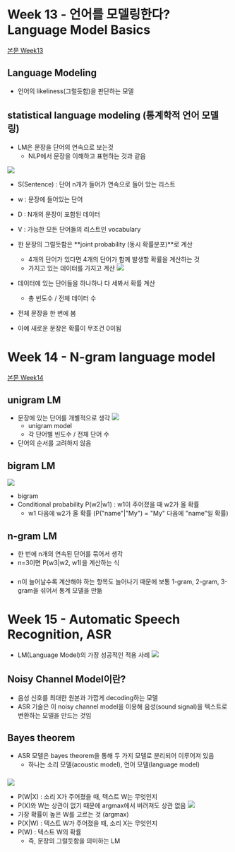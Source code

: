 # Week 13 - 언어를 모델링한다? Language Model Basics
[본문 Week13](https://jiho-ml.com/weekly-nlp-13/)

## Language Modeling
- 언어의 likeliness(그럴듯함)을 판단하는 모델

## statistical language modeling (통계학적 언어 모델링)
- LM은 문장을 단어의 연속으로 보는것
  - NLP에서 문장을 이해하고 표현하는 것과 같음

![](https://jiho-ml.com/content/images/2020/07/equation1.png)
  - S(Sentence) : 단어 n개가 들어가 연속으로 들어 았는 리스트
  - w : 문장에 들어있는 단어
  - D : N개의 문장이 포함된 데이터
  - V : 가능한 모든 단어들의 리스트인 vocabulary

- 한 문장의 그럴듯함은 **joint probability (동시 확률분포)**로 계산
  - 4개의 단어가 있다면 4개의 단어가 함께 발생할 확률을 계산하는 것
  - 가지고 있는 데이터를 가지고 계산
![](https://jiho-ml.com/content/images/2020/07/equation2.png)
- 데이터에 있는 단어들을 하나하나 다 세봐서 확률 계산
  - 총 빈도수 / 전체 데이터 수
- 전체 문장을 한 번에 봄
- 아예 새로운 문장은 확률이 무조건 0이됨

# Week 14 - N-gram language model
[본문 Week14](https://jiho-ml.com/weekly-nlp-14/)

## unigram LM
- 문장에 있는 단어를 개별적으로 생각
![](https://jiho-ml.com/content/images/2020/02/equation3.png)
  - unigram model
  - 각 단어별 빈도수 / 전체 단어 수
- 단어의 순서를 고려하지 않음

## bigram LM
![](https://jiho-ml.com/content/images/2020/02/equation4.png)
  - bigram
  - Conditional probability P(w2|w1) : w1이 주어졌을 때 w2가 올 확률
    - w1 다음에 w2가 올 확률 (P("name"|"My") = "My" 다음에 "name"일 확률)

## n-gram LM
- 한 번에 n개의 연속된 단어를 묶어서 생각
- n=3이면 P(w3|w2, w1)을 계산하는 식
###

- n이 늘어날수록 계산해야 하는 항목도 늘어나기 때문에 보통 1-gram, 2-gram, 3-gram을 섞어서 통계 모델을 만듦

# Week 15 - Automatic Speech Recognition, ASR
- LM(Language Model)의 가장 성공적인 적용 사례
![](https://jiho-ml.com/content/images/2020/02/figure2.png)

## Noisy Channel Model이란?
- 음성 신호를 최대한 원본과 가깝게 decoding하는 모델
- ASR 기술은 이 noisy channel model을 이용해 음성(sound signal)을 텍스트로 변환하는 모델을 만드는 것임

## Bayes theorem
- ASR 모델은 bayes theorem을 통해 두 가지 모델로 분리되어 이루어져 있음
  - 하나는 소리 모델(acoustic model), 언어 모델(language model)
###

![](https://jiho-ml.com/content/images/2020/02/eq1.png)
  - P(W|X) : 소리 X가 주어졌을 때, 텍스트 W는 무엇인지
  - P(X)와 W는 상관이 없기 때문에 argmax에서 버려져도 상관 없음
![](https://jiho-ml.com/content/images/2020/02/eq2.png)
  - 가장 확률이 높은 W를 고르는 것 (argmax)
  - P(X|W) : 텍스트 W가 주어졌을 때, 소리 X는 무엇인지
  - P(W) : 텍스트 W의 확률
    - 즉, 문장의 그럴듯함을 의미하는 LM
